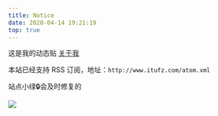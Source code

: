 ```yaml
---
title: Notice
date: 2020-04-14 19:21:19
top: true
---
```


这是我的动态贴 [关于我](http://www.itufz.com/about/)

本站已经支持 RSS 订阅，地址：`http://www.itufz.com/atom.xml`

站点小绿🔒会及时修复的

![](https://cdn.jsdelivr.net/gh/TUFZ/ImgHosting//TUFZ-Img/article/notice/01.gif)